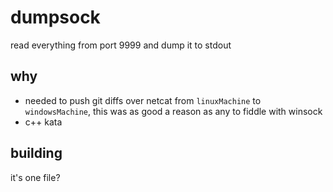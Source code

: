 # dumpsock

read everything from port 9999 and dump it to stdout

## why
  - needed to push git diffs over netcat from `linuxMachine` to `windowsMachine`, this was as good a reason as any to fiddle with winsock
  - c++ kata

## building
it's one file?
